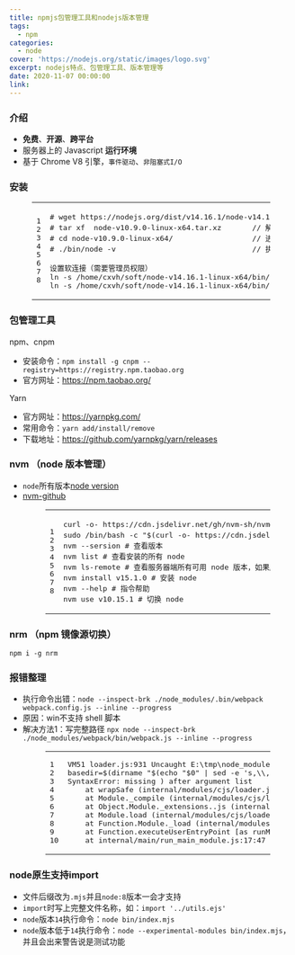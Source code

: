 ```yaml
---
title: npmjs包管理工具和nodejs版本管理
tags:
  - npm
categories:
  - node
cover: 'https://nodejs.org/static/images/logo.svg'
excerpt: nodejs特点、包管理工具、版本管理等
date: 2020-11-07 00:00:00
link:
---
```


<h3 id="介绍"><a href="#介绍" class="headerlink" title="介绍"></a>介绍</h3><ul><li><strong>免费</strong>、<strong>开源</strong>、<strong>跨平台</strong></li><li>服务器上的 Javascript <strong>运行环境</strong></li><li>基于 Chrome V8 引擎，<code>事件驱动</code>、<code>非阻塞式I/O</code></li></ul><h3 id="安装"><a href="#安装" class="headerlink" title="安装"></a>安装</h3><figure class="highlight md"><table><tbody><tr><td class="gutter"><pre><span class="line">1</span><br><span class="line">2</span><br><span class="line">3</span><br><span class="line">4</span><br><span class="line">5</span><br><span class="line">6</span><br><span class="line">7</span><br><span class="line">8</span><br></pre></td><td class="code"><pre><span class="line"><span class="section"># wget https://nodejs.org/dist/v14.16.1/node-v14.16.1-linux-x64.tar.xz    // 下载</span></span><br><span class="line"><span class="section"># tar xf  node-v10.9.0-linux-x64.tar.xz       // 解压</span></span><br><span class="line"><span class="section"># cd node-v10.9.0-linux-x64/                  // 进入解压目录</span></span><br><span class="line"><span class="section"># ./bin/node -v                               // 执行node命令 查看版本</span></span><br><span class="line"></span><br><span class="line">设置软连接（需要管理员权限）</span><br><span class="line">ln -s /home/cxvh/soft/node-v14.16.1-linux-x64/bin/   /usr/local/bin/ </span><br><span class="line">ln -s /home/cxvh/soft/node-v14.16.1-linux-x64/bin/   /usr/local/bin/</span><br></pre></td></tr></tbody></table></figure><h3 id="包管理工具"><a href="#包管理工具" class="headerlink" title="包管理工具"></a>包管理工具</h3><p>npm、cnpm</p><ul><li>安装命令：<code>npm install -g cnpm --registry=https://registry.npm.taobao.org</code></li><li>官方网址：<a target="_blank" rel="noopener" href="https://npm.taobao.org/">https://npm.taobao.org/</a></li></ul><p>Yarn</p><ul><li>官方网址：<a target="_blank" rel="noopener" href="https://yarnpkg.com/">https://yarnpkg.com/</a></li><li>常用命令：<code>yarn add/install/remove</code></li><li>下载地址：<a target="_blank" rel="noopener" href="https://github.com/yarnpkg/yarn/releases">https://github.com/yarnpkg/yarn/releases</a></li></ul><h3 id="nvm-（node-版本管理）"><a href="#nvm-（node-版本管理）" class="headerlink" title="nvm （node 版本管理）"></a>nvm （node 版本管理）</h3><ul><li><code>node</code>所有版本<a target="_blank" rel="noopener" href="https://nodejs.org/dist/">node version</a></li><li><a target="_blank" rel="noopener" href="https://github.com/nvm-sh/nvm">nvm-github</a><figure class="highlight bash"><table><tbody><tr><td class="gutter"><pre><span class="line">1</span><br><span class="line">2</span><br><span class="line">3</span><br><span class="line">4</span><br><span class="line">5</span><br><span class="line">6</span><br><span class="line">7</span><br><span class="line">8</span><br></pre></td><td class="code"><pre><span class="line">curl -o- https://cdn.jsdelivr.net/gh/nvm-sh/nvm@master/install.sh | bash <span class="comment"># 安装完重启下</span></span><br><span class="line">sudo /bin/bash -c <span class="string">"<span class="subst">$(curl -o- https://cdn.jsdelivr.net/gh/nvm-sh/nvm@master/install.sh)</span>"</span> <span class="comment"># 安装完重启下</span></span><br><span class="line">nvm --sersion <span class="comment"># 查看版本</span></span><br><span class="line">nvm list <span class="comment"># 查看安装的所有 node</span></span><br><span class="line">nvm ls-remote <span class="comment"># 查看服务器端所有可用 node 版本，如果版本不支持查看，请点击上面的链接查看所有版本</span></span><br><span class="line">nvm install v15.1.0 <span class="comment"># 安装 node</span></span><br><span class="line">nvm --<span class="built_in">help</span> <span class="comment"># 指令帮助</span></span><br><span class="line">nvm use v10.15.1 <span class="comment"># 切换 node</span></span><br></pre></td></tr></tbody></table></figure></li></ul><h3 id="nrm-（npm-镜像源切换）"><a href="#nrm-（npm-镜像源切换）" class="headerlink" title="nrm （npm 镜像源切换）"></a>nrm （npm 镜像源切换）</h3><p><code>npm i -g nrm</code></p><h3 id="报错整理"><a href="#报错整理" class="headerlink" title="报错整理"></a>报错整理</h3><ul><li>执行命令出错：<code>node --inspect-brk ./node_modules/.bin/webpack webpack.config.js --inline --progress</code></li><li>原因：win不支持 shell 脚本</li><li>解决方法1：写完整路径 <code>npx node --inspect-brk ./node_modules/webpack/bin/webpack.js --inline --progress</code><figure class="highlight c"><table><tbody><tr><td class="gutter"><pre><span class="line">1</span><br><span class="line">2</span><br><span class="line">3</span><br><span class="line">4</span><br><span class="line">5</span><br><span class="line">6</span><br><span class="line">7</span><br><span class="line">8</span><br><span class="line">9</span><br><span class="line">10</span><br></pre></td><td class="code"><pre><span class="line">VM51 loader.js:<span class="number">931</span> Uncaught E:\tmp\node_modules\.bin\webpack:<span class="number">2</span></span><br><span class="line">basedir=$(dirname <span class="string">"$(echo "</span>$<span class="number">0</span><span class="string">" | sed -e 's,\\,/,g')"</span>)</span><br><span class="line">SyntaxError: missing ) after argument <span class="built_in">list</span></span><br><span class="line">    at wrapSafe (internal/modules/cjs/loader.js:<span class="number">931</span>:<span class="number">16</span>)</span><br><span class="line">    at Module._compile (internal/modules/cjs/loader.js:<span class="number">979</span>:<span class="number">27</span>)</span><br><span class="line">    at Object.Module._extensions..js (internal/modules/cjs/loader.js:<span class="number">1035</span>:<span class="number">10</span>)</span><br><span class="line">    at Module.load (internal/modules/cjs/loader.js:<span class="number">879</span>:<span class="number">32</span>)</span><br><span class="line">    at Function.Module._load (internal/modules/cjs/loader.js:<span class="number">724</span>:<span class="number">14</span>)</span><br><span class="line">    at Function.executeUserEntryPoint [as runMain] (internal/modules/run_main.js:<span class="number">60</span>:<span class="number">12</span>)</span><br><span class="line">    at internal/main/run_main_module.js:<span class="number">17</span>:<span class="number">47</span></span><br></pre></td></tr></tbody></table></figure></li></ul><h3 id="node原生支持import"><a href="#node原生支持import" class="headerlink" title="node原生支持import"></a>node原生支持import</h3><ul><li>文件后缀改为<code>.mjs</code>并且<code>node:8</code>版本一会才支持</li><li><code>import</code>时写上完整文件名称，如：<code>import '../utils.ejs'</code></li><li><code>node</code>版本<code>14</code>执行命令：<code>node bin/index.mjs</code></li><li><code>node</code>版本低于<code>14</code>执行命令：<code>node --experimental-modules bin/index.mjs</code>，并且会出来警告说是测试功能</li></ul>